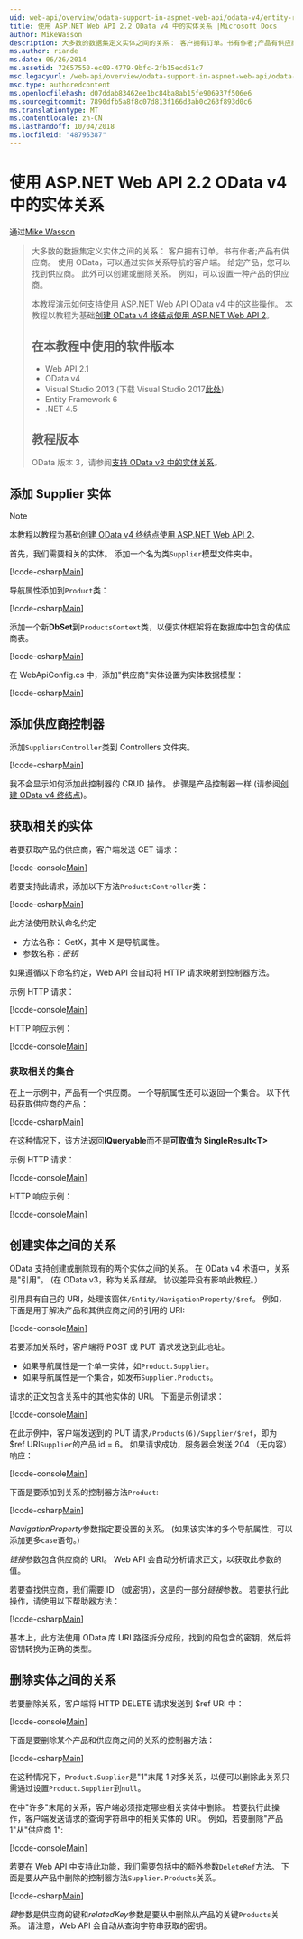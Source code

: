 ```yaml
---
uid: web-api/overview/odata-support-in-aspnet-web-api/odata-v4/entity-relations-in-odata-v4
title: 使用 ASP.NET Web API 2.2 OData v4 中的实体关系 |Microsoft Docs
author: MikeWasson
description: 大多数的数据集定义实体之间的关系： 客户拥有订单。书有作者;产品有供应商。 使用 OData，可以通过导航的客户端...
ms.author: riande
ms.date: 06/26/2014
ms.assetid: 72657550-ec09-4779-9bfc-2fb15ecd51c7
msc.legacyurl: /web-api/overview/odata-support-in-aspnet-web-api/odata-v4/entity-relations-in-odata-v4
msc.type: authoredcontent
ms.openlocfilehash: d07ddab83462ee1bc84ba8ab15fe906937f506e6
ms.sourcegitcommit: 7890dfb5a8f8c07d813f166d3ab0c263f893d0c6
ms.translationtype: MT
ms.contentlocale: zh-CN
ms.lasthandoff: 10/04/2018
ms.locfileid: "48795387"
---
```

<a name="entity-relations-in-odata-v4-using-aspnet-web-api-22"></a>使用 ASP.NET Web API 2.2 OData v4 中的实体关系
====================
通过[Mike Wasson](https://github.com/MikeWasson)

> 大多数的数据集定义实体之间的关系： 客户拥有订单。书有作者;产品有供应商。 使用 OData，可以通过实体关系导航的客户端。 给定产品，您可以找到供应商。 此外可以创建或删除关系。 例如，可以设置一种产品的供应商。
>
> 本教程演示如何支持使用 ASP.NET Web API OData v4 中的这些操作。 本教程以教程为基础[创建 OData v4 终结点使用 ASP.NET Web API 2](create-an-odata-v4-endpoint.md)。
>
> ## <a name="software-versions-used-in-the-tutorial"></a>在本教程中使用的软件版本
>
> - Web API 2.1
> - OData v4
> - Visual Studio 2013 (下载 Visual Studio 2017[此处](https://visualstudio.microsoft.com/downloads/?utm_medium=microsoft&utm_source=docs.microsoft.com&utm_campaign=button+cta&utm_content=download+vs2017))
> - Entity Framework 6
> - .NET 4.5
>
> ## <a name="tutorial-versions"></a>教程版本
>
> OData 版本 3，请参阅[支持 OData v3 中的实体关系](https://asp.net/web-api/overview/odata-support-in-aspnet-web-api/odata-v3/working-with-entity-relations)。

## <a name="add-a-supplier-entity"></a>添加 Supplier 实体

> [!NOTE]
> 本教程以教程为基础[创建 OData v4 终结点使用 ASP.NET Web API 2](create-an-odata-v4-endpoint.md)。

首先，我们需要相关的实体。 添加一个名为类`Supplier`模型文件夹中。

[!code-csharp[Main](entity-relations-in-odata-v4/samples/sample1.cs)]

导航属性添加到`Product`类：

[!code-csharp[Main](entity-relations-in-odata-v4/samples/sample2.cs?highlight=13-15)]

添加一个新**DbSet**到`ProductsContext`类，以便实体框架将在数据库中包含的供应商表。

[!code-csharp[Main](entity-relations-in-odata-v4/samples/sample3.cs?highlight=10)]

在 WebApiConfig.cs 中，添加&quot;供应商&quot;实体设置为实体数据模型：

[!code-csharp[Main](entity-relations-in-odata-v4/samples/sample4.cs?highlight=6)]

## <a name="add-a-suppliers-controller"></a>添加供应商控制器

添加`SuppliersController`类到 Controllers 文件夹。

[!code-csharp[Main](entity-relations-in-odata-v4/samples/sample5.cs)]

我不会显示如何添加此控制器的 CRUD 操作。 步骤是产品控制器一样 (请参阅[创建 OData v4 终结点](create-an-odata-v4-endpoint.md))。

## <a name="getting-related-entities"></a>获取相关的实体

若要获取产品的供应商，客户端发送 GET 请求：

[!code-console[Main](entity-relations-in-odata-v4/samples/sample6.cmd)]

若要支持此请求，添加以下方法`ProductsController`类：

[!code-csharp[Main](entity-relations-in-odata-v4/samples/sample7.cs)]

此方法使用默认命名约定

- 方法名称： GetX，其中 X 是导航属性。
- 参数名称：*密钥*

如果遵循以下命名约定，Web API 会自动将 HTTP 请求映射到控制器方法。

示例 HTTP 请求：

[!code-console[Main](entity-relations-in-odata-v4/samples/sample8.cmd)]

HTTP 响应示例：

[!code-console[Main](entity-relations-in-odata-v4/samples/sample9.cmd)]

### <a name="getting-a-related-collection"></a>获取相关的集合

在上一示例中，产品有一个供应商。 一个导航属性还可以返回一个集合。 以下代码获取供应商的产品：

[!code-csharp[Main](entity-relations-in-odata-v4/samples/sample10.cs)]

在这种情况下，该方法返回**IQueryable**而不是**可取值为 SingleResult&lt;T&gt;**

示例 HTTP 请求：

[!code-console[Main](entity-relations-in-odata-v4/samples/sample11.cmd)]

HTTP 响应示例：

[!code-console[Main](entity-relations-in-odata-v4/samples/sample12.cmd)]

## <a name="creating-a-relationship-between-entities"></a>创建实体之间的关系

OData 支持创建或删除现有的两个实体之间的关系。 在 OData v4 术语中，关系是&quot;引用&quot;。 (在 OData v3，称为关系*链接*。 协议差异没有影响此教程。）

引用具有自己的 URI，处理该窗体`/Entity/NavigationProperty/$ref`。 例如，下面是用于解决产品和其供应商之间的引用的 URI:

[!code-console[Main](entity-relations-in-odata-v4/samples/sample13.cmd)]

若要添加关系时，客户端将 POST 或 PUT 请求发送到此地址。

- 如果导航属性是一个单一实体，如`Product.Supplier`。
- 如果导航属性是一个集合，如发布`Supplier.Products`。

请求的正文包含关系中的其他实体的 URI。 下面是示例请求：

[!code-console[Main](entity-relations-in-odata-v4/samples/sample14.cmd)]

在此示例中，客户端发送到的 PUT 请求`/Products(6)/Supplier/$ref`，即为 $ref URI`Supplier`的产品 id = 6。 如果请求成功，服务器会发送 204 （无内容） 响应：

[!code-console[Main](entity-relations-in-odata-v4/samples/sample15.cmd)]

下面是要添加到关系的控制器方法`Product`:

[!code-csharp[Main](entity-relations-in-odata-v4/samples/sample16.cs)]

*NavigationProperty*参数指定要设置的关系。 (如果该实体的多个导航属性，可以添加更多`case`语句。)

*链接*参数包含供应商的 URI。 Web API 会自动分析请求正文，以获取此参数的值。

若要查找供应商，我们需要 ID （或密钥），这是的一部分*链接*参数。 若要执行此操作，请使用以下帮助器方法：

[!code-csharp[Main](entity-relations-in-odata-v4/samples/sample17.cs)]

基本上，此方法使用 OData 库 URI 路径拆分成段，找到的段包含的密钥，然后将密钥转换为正确的类型。

## <a name="deleting-a-relationship-between-entities"></a>删除实体之间的关系

若要删除关系，客户端将 HTTP DELETE 请求发送到 $ref URI 中：

[!code-console[Main](entity-relations-in-odata-v4/samples/sample18.cmd)]

下面是要删除某个产品和供应商之间的关系的控制器方法：

[!code-csharp[Main](entity-relations-in-odata-v4/samples/sample19.cs)]

在这种情况下，`Product.Supplier`是&quot;1&quot;末尾 1 对多关系，以便可以删除此关系只需通过设置`Product.Supplier`到`null`。

在中&quot;许多&quot;末尾的关系，客户端必须指定哪些相关实体中删除。 若要执行此操作，客户端发送请求的查询字符串中的相关实体的 URI。 例如，若要删除"产品 1"从"供应商 1":

[!code-console[Main](entity-relations-in-odata-v4/samples/sample20.cmd?highlight=1)]

若要在 Web API 中支持此功能，我们需要包括中的额外参数`DeleteRef`方法。 下面是要从产品中删除的控制器方法`Supplier.Products`关系。

[!code-csharp[Main](entity-relations-in-odata-v4/samples/sample21.cs)]

*键*参数是供应商的键和*relatedKey*参数是要从中删除从产品的关键`Products`关系。 请注意，Web API 会自动从查询字符串获取的密钥。
